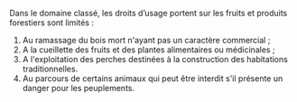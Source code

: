 Dans le domaine classé, les droits d’usage portent sur les fruits et produits forestiers sont limités :
1) Au ramassage du bois mort n'ayant pas un caractère commercial ;
1) A la cueillette des fruits et des plantes alimentaires ou médicinales ;
1) A l'exploitation des perches destinées à la construction des habitations traditionnelles.
1) Au parcours de certains animaux qui peut être interdit s'il présente un danger pour les peuplements.